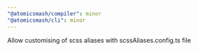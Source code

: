 ```yaml
---
"@atomicsmash/compiler": minor
"@atomicsmash/cli": minor
---
```


Allow customising of scss aliases with scssAliases.config.ts file
